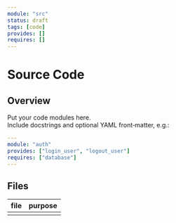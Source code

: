 ```yaml
---
module: "src"
status: draft
tags: [code]
provides: []
requires: []
---
```

# Source Code
## Overview
Put your code modules here.  
Include docstrings and optional YAML front‑matter, e.g.:
```yaml
---
module: "auth"
provides: ["login_user", "logout_user"]
requires: ["database"]
---
```
## Files 
| file | purpose |
|------|---------|
|      |         |